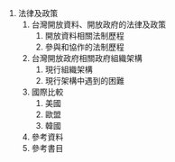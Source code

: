 1. 法律及政策
    1. 台灣開放資料、開放政府的法律及政策
        1. 開放資料相關法制歷程
        2. 參與和協作的法制歷程
    2. 台灣開放政府相關政府組織架構
        1. 現行組織架構
        2.  現行架構中遇到的困難
    3. 國際比較
        1. 美國
        2. 歐盟
        3. 韓國
    4. 參考資料
    5. 參考書目


